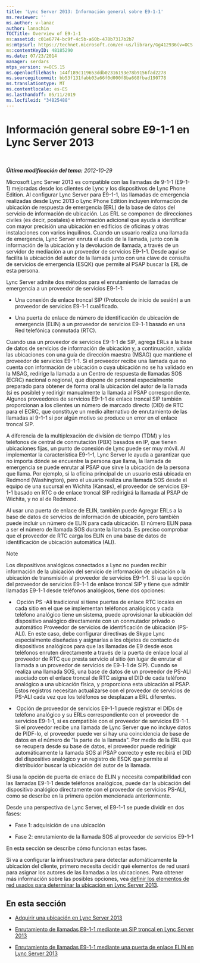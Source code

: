 ```yaml
---
title: 'Lync Server 2013: Información general sobre E9-1-1'
ms.reviewer: ''
ms.author: v-lanac
author: lanachin
TOCTitle: Overview of E9-1-1
ms:assetid: c01e6774-bc9f-4c5b-a60b-478b7317b2b7
ms:mtpsurl: https://technet.microsoft.com/en-us/library/Gg412936(v=OCS.15)
ms:contentKeyID: 48185290
ms.date: 07/23/2014
manager: serdars
mtps_version: v=OCS.15
ms.openlocfilehash: 144f189c119653ddb02316193e78b9156fad2278
ms.sourcegitcommit: bb53f131fabb03a66f0d000f8ba668fbad190778
ms.translationtype: MT
ms.contentlocale: es-ES
ms.lasthandoff: 05/11/2019
ms.locfileid: "34825488"
---
```

<div data-xmlns="http://www.w3.org/1999/xhtml">

<div class="topic" data-xmlns="http://www.w3.org/1999/xhtml" data-msxsl="urn:schemas-microsoft-com:xslt" data-cs="http://msdn.microsoft.com/en-us/">

<div data-asp="http://msdn2.microsoft.com/asp">

# <a name="overview-of-e9-1-1-in-lync-server-2013"></a>Información general sobre E9-1-1 en Lync Server 2013

</div>

<div id="mainSection">

<div id="mainBody">

<span> </span>

_**Última modificación del tema:** 2012-10-29_

Microsoft Lync Server 2013 es compatible con las llamadas de 9-1-1 (E9-1-1) mejoradas desde los clientes de Lync y los dispositivos de Lync Phone Edition. Al configurar Lync Server para E9-1-1, las llamadas de emergencia realizadas desde Lync 2013 o Lync Phone Edition incluyen información de ubicación de respuesta de emergencia (ERL) de la base de datos del servicio de información de ubicación. Las ERL se componen de direcciones civiles (es decir, postales) e información adicional que ayuda a identificar con mayor precisión una ubicación en edificios de oficinas y otras instalaciones con varios inquilinos. Cuando un usuario realiza una llamada de emergencia, Lync Server enruta el audio de la llamada, junto con la información de la ubicación y la devolución de llamada, a través de un servidor de mediación a un proveedor de servicios E9-1-1. Desde aquí se facilita la ubicación del autor de la llamada junto con una clave de consulta de servicios de emergencia (ESQK) que permite al PSAP buscar la ERL de esta persona.

Lync Server admite dos métodos para el enrutamiento de llamadas de emergencia a un proveedor de servicios E9-1-1:

  - Una conexión de enlace troncal SIP (Protocolo de inicio de sesión) a un proveedor de servicios E9-1-1 cualificado.

  - Una puerta de enlace de número de identificación de ubicación de emergencia (ELIN) a un proveedor de servicios E9-1-1 basado en una Red telefónica conmutada (RTC).

Cuando usa un proveedor de servicios E9-1-1 de SIP, agrega ERLs a la base de datos de servicios de información de ubicación y, a continuación, valida las ubicaciones con una guía de dirección maestra (MSAG) que mantiene el proveedor de servicios E9-1-1. Si el proveedor recibe una llamada que no cuenta con información de ubicación o cuya ubicación no se ha validado en la MSAG, redirige la llamada a un Centro de respuesta de llamadas SOS (ECRC) nacional o regional, que dispone de personal especialmente preparado para obtener de forma oral la ubicación del autor de la llamada (si es posible) y redirigir manualmente la llamada al PSAP correspondiente. Algunos proveedores de servicios E9-1-1 de enlace troncal SIP también proporcionan a los clientes un número de marcado directo (DID) de RTC para el ECRC, que constituye un medio alternativo de enrutamiento de las llamadas al 9-1-1 si por algún motivo se produce un error en el enlace troncal SIP.

A diferencia de la multiplexación de división de tiempo (TDM) y los teléfonos de central de conmutación (PBX) basados en IP, que tienen ubicaciones fijas, un punto de conexión de Lync puede ser muy móvil. Al implementar la característica E9-1-1, Lync Server le ayuda a garantizar que no importa dónde se encuentre la persona que llama, la llamada de emergencia se puede enrutar al PSAP que sirve la ubicación de la persona que llama. Por ejemplo, si la oficina principal de un usuario está ubicada en Redmond (Washington), pero el usuario realiza una llamada SOS desde el equipo de una sucursal en Wichita (Kansas), el proveedor de servicios E9-1-1 basado en RTC o de enlace troncal SIP redirigirá la llamada al PSAP de Wichita, y no al de Redmond.

Al usar una puerta de enlace de ELIN, también puede Agregar ERLs a la base de datos de servicios de información de ubicación, pero también puede incluir un número de ELIN para cada ubicación. El número ELIN pasa a ser el número de llamada SOS durante la llamada. Es preciso comprobar que el proveedor de RTC carga los ELIN en una base de datos de identificación de ubicación automática (ALI).

<div>


> [!NOTE]  
> Los dispositivos analógicos conectados a Lync no pueden recibir información de la ubicación del servicio de información de ubicación o la ubicación de transmisión al proveedor de servicios E9-1-1. Si usa la opción del proveedor de servicios E9-1-1 de enlace troncal SIP y tiene que admitir llamadas E9-1-1 desde teléfonos analógicos, tiene dos opciones: 
> <UL>
> <LI>
> <P><STRONG></STRONG>&nbsp;Opción&nbsp;PS&nbsp;-Ali tradicional si tiene puertas de enlace RTC locales en cada sitio en el que se implementan teléfonos analógicos y cada teléfono analógico tiene un sistema, puede aprovisionar la ubicación del dispositivo analógico directamente con un conmutador privado o automático Proveedor de servicios de identificación de ubicación (PS-ALI). En este caso, debe configurar directivas de Skype Lync especialmente diseñadas y asignarlas a los objetos de contacto de dispositivos analógicos para que las llamadas de E9 desde esos teléfonos enruten directamente a través de la puerta de enlace local al proveedor de RTC que presta servicio al sitio (en lugar de enrutar el llamada a un proveedor de servicios de E9-1-1 de SIP). Cuando se realiza una llamada SOS, una base de datos de un proveedor de PS-ALI asociado con el enlace troncal de RTC asigna el DID de cada teléfono analógico a una ubicación física, y proporciona esta ubicación al PSAP. Estos registros necesitan actualizarse con el proveedor de servicios de PS-ALI cada vez que los teléfonos se desplazan a ERL diferentes.</P>
> <LI>
> <P><STRONG></STRONG>&nbsp;Opción&nbsp;de&nbsp;proveedor de servicios E9-1-1 puede registrar el DIDs de teléfono analógico y su ERLs correspondiente con el proveedor de servicios E9-1-1, si es compatible con el proveedor de servicios E9-1-1. Si el proveedor recibe una llamada de Lync Server que no incluye datos de PIDF-lo, el proveedor puede ver si hay una coincidencia de base de datos en el número de "la parte de la llamada". Por medio de la ERL que se recupera desde su base de datos, el proveedor puede redirigir automáticamente la llamada SOS al PSAP correcto y este recibirá el DID del dispositivo analógico y un registro de ESQK que permite al distribuidor buscar la ubicación del autor de la llamada.</P></LI></UL>Si usa la opción de puerta de enlace de ELIN y necesita compatibilidad con las llamadas E9-1-1 desde teléfonos analógicos, puede dar la ubicación del dispositivo analógico directamente con el proveedor de servicios PS-ALI, como se describe en la primera opción mencionada anteriormente.</div>

Desde una perspectiva de Lync Server, el E9-1-1 se puede dividir en dos fases:

  - Fase 1: adquisición de una ubicación

  - Fase 2: enrutamiento de la llamada SOS al proveedor de servicios E9-1-1

En esta sección se describe cómo funcionan estas fases.

Si va a configurar la infraestructura para detectar automáticamente la ubicación del cliente, primero necesita decidir qué elementos de red usará para asignar los autores de las llamadas a las ubicaciones. Para obtener más información sobre las posibles opciones, vea [definir los elementos de red usados para determinar la ubicación en Lync Server 2013](lync-server-2013-defining-the-network-elements-used-to-determine-location.md).

<div>

## <a name="in-this-section"></a>En esta sección

  - [Adquirir una ubicación en Lync Server 2013](lync-server-2013-acquiring-a-location.md)

  - [Enrutamiento de llamadas E9-1-1 mediante un SIP troncal en Lync Server 2013](lync-server-2013-routing-e9-1-1-calls-by-using-a-sip-trunk.md)

  - [Enrutamiento de llamadas E9-1-1 mediante una puerta de enlace ELIN en Lync Server 2013](lync-server-2013-routing-e9-1-1-calls-by-using-an-elin-gateway.md)

</div>

</div>

<span> </span>

</div>

</div>

</div>

